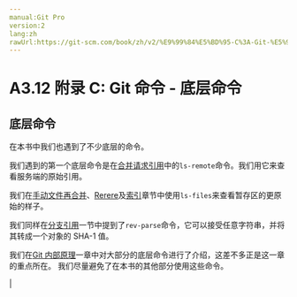 ```yaml
---
manual:Git Pro
version:2
lang:zh
rawUrl:https://git-scm.com/book/zh/v2/%E9%99%84%E5%BD%95-C%3A-Git-%E5%91%BD%E4%BB%A4-%E5%BA%95%E5%B1%82%E5%91%BD%E4%BB%A4
---
```



# A3.12 附录 C: Git 命令 - 底层命令

## 底层命令<a name="_底层命令_2"></a>


在本书中我们也遇到了不少底层的命令。




我们遇到的第一个底层命令是在[合并请求引用](%978  "")中的`ls-remote`命令。我们用它来查看服务端的原始引用。




我们在[手动文件再合并](%992  "")、[Rerere](%725  "")及[索引](%1013  "")章节中使用`ls-files`来查看暂存区的更原始的样子。




我们同样在[分支引用](%917  "")一节中提到了`rev-parse`命令，它可以接受任意字符串，并将其转成一个对象的 SHA-1 值。




我们在[Git 内部原理](%606  "")一章中对大部分的底层命令进行了介绍，这差不多正是这一章的重点所在。 我们尽量避免了在本书的其他部分使用这些命令。


|



